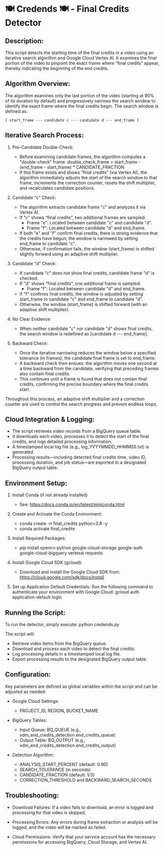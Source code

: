 🍽️ Credends 🍽️ - Final Credits Detector
=========================================

Description:
------------
This script detects the starting time of the final credits in a video using an iterative search
algorithm and Google Cloud Vertex AI. It examines the final portion of the video to pinpoint the
exact frame where “final credits” appear, thereby indicating the beginning of the end credits.

Algorithm Overview:
-------------------
The algorithm examines only the last portion of the video (starting at 90% of its duration by default)
and progressively narrows the search window to identify the exact frame where the final credits begin.
The search window is defined as:

    [ start_frame --- candidate c --- candidate d --- end_frame ]

Iterative Search Process:
-------------------------
1. Pre-Candidate Double-Check:
   - Before examining candidate frames, the algorithm computes a "double-check" frame:
         double_check_frame = start_frame - (end_frame - start_frame) * CANDIDATE_FRACTION
   - If this frame exists and shows “final credits” (via Vertex AI), the algorithm immediately adjusts 
     the start of the search window to that frame, increments the correction counter, resets the shift multiplier,
     and recalculates candidate positions.

2. Candidate "c" Check:
   - The algorithm extracts candidate frame "c" and analyzes it via Vertex AI.
   - If "c" shows “final credits”, two additional frames are sampled:
       * Frame "e": Located between candidate "c" and candidate "d".
       * Frame "f": Located between candidate "d" and end_frame.
   - If both "e" and "f" confirm final credits, there is strong evidence that the credits have begun;
     the window is narrowed by setting end_frame to candidate "c".
   - Otherwise, if confirmation fails, the window (start_frame) is shifted slightly forward using an adaptive shift multiplier.

3. Candidate "d" Check:
   - If candidate "c" does not show final credits, candidate frame "d" is checked.
   - If "d" shows “final credits”, one additional frame is sampled:
       * Frame "f": Located between candidate "d" and end_frame.
   - If "f" confirms final credits, the window is adjusted by setting start_frame to candidate "c"
     and end_frame to candidate "d".
   - Otherwise, the window (start_frame) is shifted forward (with an adaptive shift multiplier).

4. No Clear Evidence:
   - When neither candidate "c" nor candidate "d" shows final credits, the search window is redefined 
     as [candidate d --- end_frame].

5. Backward Check:
   - Once the iterative narrowing reduces the window below a specified tolerance (in frames),
     the candidate final frame is set to end_frame.
   - A backward check then ensues: the algorithm moves one second at a time backward from the candidate,
     verifying that preceding frames also contain final credits.
   - This continues until a frame is found that does not contain final credits, confirming the precise boundary
     where the final credits start.

Throughout this process, an adaptive shift multiplier and a correction counter are used to control the search
progress and prevent endless loops.

Cloud Integration & Logging:
----------------------------
- The script retrieves video records from a BigQuery queue table.
- It downloads each video, processes it to detect the start of the final credits, and logs detailed processing information.
- A timestamped local log file (e.g., log_YYYYMMDD_HHMMSS.txt) is generated.
- Processing results—including detected final credits time, video ID, processing duration, and job status—are exported
  to a designated BigQuery output table.

Environment Setup:
------------------
1. Install Conda (if not already installed)
   - See: https://docs.conda.io/en/latest/miniconda.html

2. Create and Activate the Conda Environment:
   - conda create -n final_credits python=3.8 -y
   - conda activate final_credits

3. Install Required Packages:
   - pip install opencv-python google-cloud-storage google-auth google-cloud-bigquery vertexai requests

4. Install Google Cloud SDK (gcloud):
   - Download and install the Google Cloud SDK from:
   https://cloud.google.com/sdk/docs/install

5. Set up Application Default Credentials:
   Run the following command to authenticate your environment with Google Cloud:
       gcloud auth application-default login

Running the Script:
-------------------
To run the detector, simply execute:
   python credends.py

The script will:
   - Retrieve video items from the BigQuery queue.
   - Download and process each video to detect the final credits.
   - Log processing details in a timestamped local log file.
   - Export processing results to the designated BigQuery output table.

Configuration:
--------------
Key parameters are defined as global variables within the script and can be adjusted as needed:

   - Google Cloud Settings:
       - PROJECT_ID, REGION, BUCKET_NAME
       
   - BigQuery Tables:
       - Input Queue: BQ_QUEUE (e.g., vdm_end_credits_detection.end_credits_queue)
       - Output Table: BQ_OUTPUT (e.g., vdm_end_credits_detection.end_credits_output)
       
   - Detection Algorithm:
       - ANALYSIS_START_PERCENT (default: 0.90)
       - SEARCH_TOLERANCE (in seconds)
       - CANDIDATE_FRACTION (default: 1/3)
       - CORRECTION_THRESHOLD and BACKWARD_SEARCH_SECONDS

Troubleshooting:
----------------
- Download Failures:
  If a video fails to download, an error is logged and processing for that video is skipped.

- Processing Errors:
  Any errors during frame extraction or analysis will be logged, and the video will be marked as failed.

- Cloud Permissions:
  Verify that your service account has the necessary permissions for accessing BigQuery, Cloud Storage, and Vertex AI.
